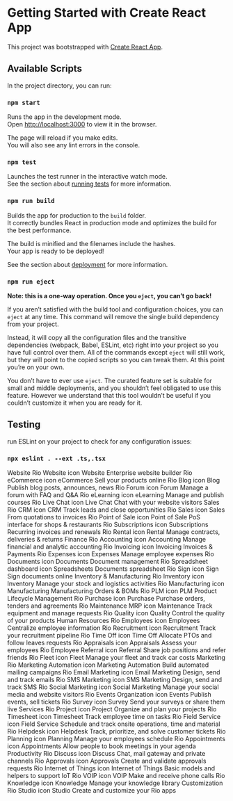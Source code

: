 # Getting Started with Create React App

This project was bootstrapped with [Create React App](https://github.com/facebook/create-react-app).

## Available Scripts

In the project directory, you can run:

### `npm start`

Runs the app in the development mode.\
Open [http://localhost:3000](http://localhost:3000) to view it in the browser.

The page will reload if you make edits.\
You will also see any lint errors in the console.

### `npm test`

Launches the test runner in the interactive watch mode.\
See the section about [running tests](https://facebook.github.io/create-react-app/docs/running-tests) for more information.

### `npm run build`

Builds the app for production to the `build` folder.\
It correctly bundles React in production mode and optimizes the build for the best performance.

The build is minified and the filenames include the hashes.\
Your app is ready to be deployed!

See the section about [deployment](https://facebook.github.io/create-react-app/docs/deployment) for more information.

### `npm run eject`

**Note: this is a one-way operation. Once you `eject`, you can’t go back!**

If you aren’t satisfied with the build tool and configuration choices, you can `eject` at any time. This command will remove the single build dependency from your project.

Instead, it will copy all the configuration files and the transitive dependencies (webpack, Babel, ESLint, etc) right into your project so you have full control over them. All of the commands except `eject` will still work, but they will point to the copied scripts so you can tweak them. At this point you’re on your own.

You don’t have to ever use `eject`. The curated feature set is suitable for small and middle deployments, and you shouldn’t feel obligated to use this feature. However we understand that this tool wouldn’t be useful if you couldn’t customize it when you are ready for it.

## Testing

run ESLint on your project to check for any configuration issues:

### `npx eslint . --ext .ts,.tsx`

<!-- APPS -->
Website
Rio Website icon
Website
Enterprise website builder
Rio eCommerce icon
eCommerce
Sell your products online
Rio Blog icon
Blog
Publish blog posts, announces, news
Rio Forum icon
Forum
Manage a forum with FAQ and Q&A
Rio eLearning icon
eLearning
Manage and publish courses
Rio Live Chat icon
Live Chat
Chat with your website visitors
Sales
Rio CRM icon
CRM
Track leads and close opportunities
Rio Sales icon
Sales
From quotations to invoices
Rio Point of Sale icon
Point of Sale
PoS interface for shops & restaurants
Rio Subscriptions icon
Subscriptions
Recurring invoices and renewals
Rio Rental icon
Rental
Manage contracts, deliveries & returns
Finance
Rio Accounting icon
Accounting
Manage financial and analytic accounting
Rio Invoicing icon
Invoicing
Invoices & Payments
Rio Expenses icon
Expenses
Manage employee expenses
Rio Documents icon
Documents
Document management
Rio Spreadsheet dashboard icon
Spreadsheets
Documents spreadsheet
Rio Sign icon
Sign
Sign documents online
Inventory & Manufacturing
Rio Inventory icon
Inventory
Manage your stock and logistics activities
Rio Manufacturing icon
Manufacturing
Manufacturing Orders & BOMs
Rio PLM icon
PLM
Product Lifecycle Management
Rio Purchase icon
Purchase
Purchase orders, tenders and agreements
Rio Maintenance MRP icon
Maintenance
Track equipment and manage requests
Rio Quality icon
Quality
Control the quality of your products
Human Resources
Rio Employees icon
Employees
Centralize employee information
Rio Recruitment icon
Recruitment
Track your recruitment pipeline
Rio Time Off icon
Time Off
Allocate PTOs and follow leaves requests
Rio Appraisals icon
Appraisals
Assess your employees
Rio Employee Referral icon
Referral
Share job positions and refer friends
Rio Fleet icon
Fleet
Manage your fleet and track car costs
Marketing
Rio Marketing Automation icon
Marketing Automation
Build automated mailing campaigns
Rio Email Marketing icon
Email Marketing
Design, send and track emails
Rio SMS Marketing icon
SMS Marketing
Design, send and track SMS
Rio Social Marketing icon
Social Marketing
Manage your social media and website visitors
Rio Events Organization icon
Events
Publish events, sell tickets
Rio Survey icon
Survey
Send your surveys or share them live
Services
Rio Project icon
Project
Organize and plan your projects
Rio Timesheet icon
Timesheet
Track employee time on tasks
Rio Field Service icon
Field Service
Schedule and track onsite operations, time and material
Rio Helpdesk icon
Helpdesk
Track, prioritize, and solve customer tickets
Rio Planning icon
Planning
Manage your employees schedule
Rio Appointments icon
Appointments
Allow people to book meetings in your agenda
Productivity
Rio Discuss icon
Discuss
Chat, mail gateway and private channels
Rio Approvals icon
Approvals
Create and validate approvals requests
Rio Internet of Things icon
Internet of Things
Basic models and helpers to support IoT
Rio VOIP icon
VOIP
Make and receive phone calls
Rio Knowledge icon
Knowledge
Manage your knowledge library
Customization
Rio Studio icon
Studio
Create and customize your Rio apps

